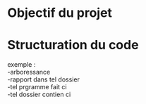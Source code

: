 # Objectif du projet 

# Structuration du code

exemple :  
    -arboressance  
    -rapport dans tel dossier  
    -tel prgramme fait ci  
    -tel dossier contien ci